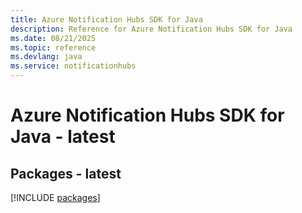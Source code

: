 ```yaml
---
title: Azure Notification Hubs SDK for Java
description: Reference for Azure Notification Hubs SDK for Java
ms.date: 08/21/2025
ms.topic: reference
ms.devlang: java
ms.service: notificationhubs
---
```

# Azure Notification Hubs SDK for Java - latest
## Packages - latest
[!INCLUDE [packages](notification-hubs-index.md)]